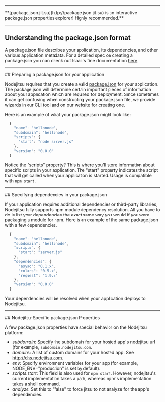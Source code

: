 <hr>
**[package.json.jit.su](http://package.json.jit.su) is an interactive package.json properties explorer! Highly recommended.**
<hr>

## Understanding the package.json format
A package.json file describes your application, its dependencies, and other various application metadata. For a detailed spec on creating a package.json you can check out Isaac's fine documentation [here](https://github.com/isaacs/npm/blob/master/doc/developers.md#readme). 

<hr>
## Preparing a package.json for your application

Nodejitsu requires that you create a valid [package.json](#package_json) for your application. The package.json will determine certain important pieces of information about your application which are required for deployment. Since sometimes it can get confusing when constructing your package.json file, we provide wizards in our CLI tool and on our website for creating one. 

Here is an example of what your package.json might look like:

``` js
  {
    "name": "hellonode",
    "subdomain": "hellonode",
    "scripts": {
      "start": "node server.js"
    },
    "version": "0.0.0"
  }
```

Notice the "scripts" property? This is where you'll store information about specific scripts in your application. The "start" property indicates the script that will get called when your application is started. Usage is compatible with `npm start`.

<hr>
## Specifying dependencies in your package.json

If your application requires additional dependencies or third-party libraries, Nodejitsu fully supports npm module dependency resolution. All you have to do is list your dependencies the exact same way you would if you were packaging a module for npm. Here is an example of the same package.json with a few dependencies.

``` js
  {
    "name": "hellonode",
    "subdomain": "hellonode",
    "scripts": {
      "start": "server.js"
    },
    "dependencies": {
      "async": "0.1.x",
      "colors": "0.5.x",
      "request": "1.9.x"
    },
    "version": "0.0.0"
  }
````

Your dependencies will be resolved when your application deploys to Nodejitsu.

<hr>
## Nodejitsu-Specific package.json Properties

A few package.json properties have special behavior on the Nodejitsu platform:

* *subdomain*: Specify the subdomain for your hosted app's nodejitsu url (for example, `subdomain.nodejitsu.com`.
* *domains*: A list of custom domains for your hosted app. See <http://dns.nodejitsu.com>.
* *env*: Specify environment variables for your app (for example, NODE_ENV="production" is set by default).
* *scripts.start*: This field is also used for `npm start`. However, nodejitsu's current implementation takes a path, whereas npm's implementation takes a shell command.
* *analyze*: Set this to "false" to force jitsu to not analyze for the app's dependencies.

[meta:title]: <> (Understanding package.json)